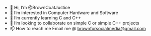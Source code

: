 - 👋 Hi, I’m @BrownCoatJustice
- 👀 I’m interested in Computer Hardware and Software
- 🌱 I’m currently learning C and C++
- 💞️ I’m looking to collaborate on simple C or simple C++ projects
- 📫 How to reach me Email me @ brownforsocialmedia@gmail.com

<!---
BrownCoatJustice/BrownCoatJustice is a ✨ special ✨ repository because its `README.md` (this file) appears on your GitHub profile.
You can click the Preview link to take a look at your changes.
--->
